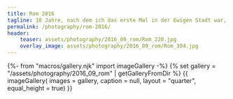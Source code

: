 ```yaml
---
title: Rom 2016
tagline: 10 Jahre, nach dem ich das erste Mal in der Ewigen Stadt war, war es mal wieder Zeit ihr einen Besuch abzustatten.
permalink: /photography/rom-2016/
header:
    teaser: assets/photography/2016_09_rom/Rom_220.jpg
    overlay_image: assets/photography/2016_09_rom/Rom_304.jpg
---
```

{%- from "macros/gallery.njk" import imageGallery -%}
{% set gallery = "/assets/photography/2016_09_rom" | getGalleryFromDir %}
{{ imageGallery(
    images = gallery,
    caption = null,
    layout = "quarter",
    equal_height = true) }}
